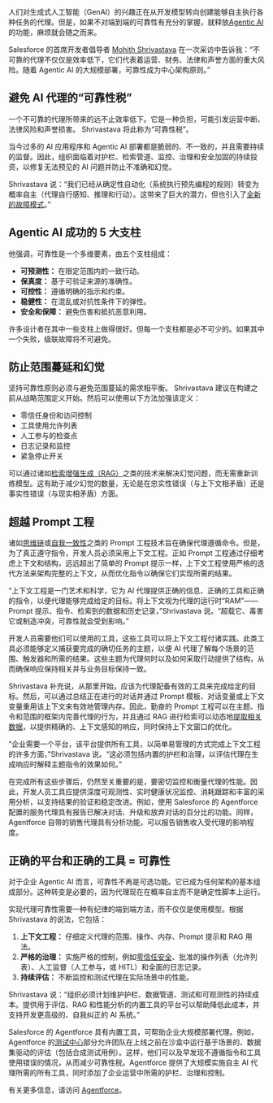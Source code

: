 人们对生成式人工智能（GenAI）的兴趣正在从开发模型转向创建能够自主执行各种任务的代理。但是，如果不对端到端的可靠性有充分的掌握，就释放[Agentic AI](https://thenewstack.io/ai-agents-a-comprehensive-introduction-for-developers/)的功能，麻烦就会随之而来。

Salesforce 的首席开发者倡导者 [Mohith Shrivastava](https://www.linkedin.com/in/mohith-shrivastava/) 在一次采访中告诉我：“不可靠的代理不仅仅是效率低下，它们代表着运营、财务、法律和声誉方面的重大风险。随着 Agentic AI 的大规模部署，可靠性成为中心架构原则。”

## 避免 AI 代理的“可靠性税”

一个不可靠的代理所带来的远不止效率低下。它是一种负担，可能引发运营中断、法律风险和声誉损害。 Shrivastava 将此称为“可靠性税”。

当今过多的 AI 应用程序和 Agentic AI 部署都是脆弱的、不一致的，并且需要持续的监督。因此，组织面临着对护栏、检索管道、监控、治理和安全加固的持续投资，以修复无法预见的 AI 问题并防止不准确和幻觉。

Shrivastava 说：“我们已经从确定性自动化（系统执行预先编程的规则）转变为概率自主（代理自行感知、推理和行动）。这带来了巨大的潜力，但也引入了[全新的故障模式](https://thenewstack.io/mcp-a-practical-security-blueprint-for-developers)。”

## Agentic AI 成功的 5 大支柱

他强调，可靠性是一个多维要素，由五个支柱组成：

* **可预测性：** 在限定范围内的一致行动。
* **保真度：** 基于可验证来源的准确性。
* **可控性：** 遵循明确的指示和约束。
* **稳健性：** 在混乱或对抗性条件下的弹性。
* **安全和保障：** 避免伤害和抵抗恶意利用。

许多设计者在其中一些支柱上做得很好。但每一个支柱都是必不可少的。如果其中一个失败，级联故障将不可避免。

## 防止范围蔓延和幻觉

坚持可靠性原则必须与避免范围蔓延的需求相平衡。 Shrivastava 建议在构建之前从战略范围定义开始。然后可以使用以下方法加强该定义：

* 零信任身份和访问控制
* 工具使用允许列表
* 人工参与的检查点
* 日志记录和监控
* 紧急停止开关

可以通过诸如[检索增强生成（RAG）](https://thenewstack.io/no-mcp-hasnt-killed-rag-in-fact-theyre-complementary)之类的技术来解决幻觉问题，而无需重新训练模型。这有助于减少幻觉的数量，无论是在忠实性错误（与上下文相矛盾）还是事实性错误（与现实相矛盾）方面。

## 超越 Prompt 工程

诸如[思维链](https://towardsdatascience.com/short-and-sweet-enhancing-llm-performance-with-constrained-chain-of-thought-c4479361d995/)或[自我一致性](https://towardsdatascience.com/achieving-greater-self-consistency-in-large-language-models-6e6cb5f3c5b7/)之类的 Prompt 工程技术旨在确保代理遵循命令。但是，为了真正遵守指令，开发人员必须采用上下文工程。正如 Prompt 工程通过仔细考虑上下文和结构，远远超出了简单的 Prompt 提示一样，上下文工程使用严格的迭代方法来架构完整的上下文，从而优化指令以确保它们实现所需的结果。

“上下文工程是一门艺术和科学，它为 AI 代理提供正确的信息、正确的工具和正确的指令，以便代理能够完成给定的目标。将上下文视为代理的运行时“RAM”——Prompt 提示、指令、检索到的数据和历史记录，”Shrivastava 说。“超载它、毒害它或制造冲突，可靠性就会受到影响。”

开发人员需要他们可以使用的工具，这些工具可以将上下文工程付诸实践。此类工具必须能够定义捕获要完成的确切任务的主题，以便 AI 代理了解每个场景的范围、触发器和所需的结果。这些主题为代理何时以及如何采取行动提供了结构，从而确保响应保持相关并与业务目标保持一致。

Shrivastava 补充说，从那里开始，应该为代理配备有效的工具来完成给定的目标。然后，可以通过总结正在进行的对话并通过 Prompt 模板、对话变量或上下文变量重用该上下文来有效地管理内存。因此，勤奋的 Prompt 工程可以在主题、指令和范围的框架内完善代理的行为，并且通过 RAG 进行检索可以动态地[提取相关数据](https://thenewstack.io/beyond-ai-models-data-platform-requirements-for-agentic-ai)，以提供精确的、上下文感知的响应，同时保持上下文窗口的优化。

“企业需要一个平台，该平台提供所有工具，以简单易管理的方式完成上下文工程的许多方面，”Shrivastava 说。“这必须包括内置的护栏和治理，以评估代理在生成响应时解释主题指令的效果如何。”

在完成所有这些步骤后，仍然至关重要的是，要密切监控和衡量代理的性能。因此，开发人员工具应提供深度可观测性、实时健康状况监控、消耗跟踪和丰富的采用分析，以支持结果的验证和稳定改进。例如，使用 Salesforce 的 Agentforce 配置的服务代理具有报告已解决对话、升级和放弃对话的百分比的功能。同样，Agentforce 自带的销售代理具有分析功能，可以报告销售收入受代理的影响程度。

## 正确的平台和正确的工具 = 可靠性

对于企业 Agentic AI 而言，可靠性不再是可选功能。它已成为任何架构的基本组成部分。这种转变是必要的，因为代理现在在概率自主而不是确定性脚本上运行。

实现代理可靠性需要一种有纪律的端到端方法，而不仅仅是使用模型。根据 Shrivastava 的说法，它包括：

1. **上下文工程：** 仔细定义代理的范围、操作、内存、Prompt 提示和 RAG 用法。
2. **严格的治理：** 实施严格的控制，例如[零信任安全](https://thenewstack.io/what-is-zero-trust-security/ "zero trust security")、批准的操作列表（允许列表）、人工监督（人工参与，或 HITL）和全面的日志记录。
3. **持续评估：** 不断监控和测试代理在实际场景中的性能。

Shrivastava 说：“组织必须计划维护护栏、数据管道、测试和可观测性的持续成本。提供用于评估、RAG 和性能分析的内置工具的平台可以帮助降低此成本，并支持开发更高级的、自我纠正的 AI 系统。”

Salesforce 的 Agentforce 具有内置工具，可帮助企业大规模部署代理。例如，Agentforce 的[测试中心](https://www.salesforce.com/news/press-releases/2024/11/20/agentforce-testing-center-announcement/)部分允许团队在上线之前在沙盒中运行基于场景的、数据集驱动的评估（包括合成测试用例）。这样，他们可以及早发现不遵循指令和工具使用错误的情况，从而减少可靠性税。Agentforce 提供了大规模实施自主 AI 代理所需的所有工具，同时添加了企业运营中所需的护栏、治理和控制。

有关更多信息，请访问 [Agentforce](https://www.salesforce.com/agentforce/)。